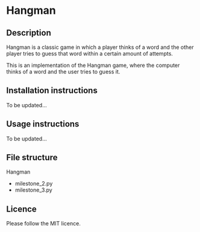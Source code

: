 # Hangman

## Description
Hangman is a classic game in which a player thinks of a word and the other player tries to guess that word within a certain amount of attempts.

This is an implementation of the Hangman game, where the computer thinks of a word and the user tries to guess it.

## Installation instructions
To be updated...

## Usage instructions
To be updated...

## File structure
Hangman
- milestone_2.py
- milestone_3.py

## Licence
Please follow the MIT licence.

